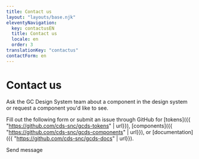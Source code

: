 ```yaml
---
title: Contact us
layout: "layouts/base.njk"
eleventyNavigation:
  key: contactusEN
  title: Contact us
  locale: en
  order: 3
translationKey: "contactus"
contactForm: en
---
```


# Contact us

Ask the GC Design System team about a component in the design system or request a component you'd like to see.

Fill out the following form or submit an issue through GitHub for [tokens]({{ "https://github.com/cds-snc/gcds-tokens" | url}}), [components]({{ "https://github.com/cds-snc/gcds-components" | url}}), or [documentation]({{ "https://github.com/cds-snc/gcds-docs" | url}}).

<form name="contactEN" method="post">
  <input type="hidden" name="form-name" value="contactEN" />
  <gcds-input type="text" input-id="name" label="Full name"></gcds-input>
  <gcds-input type="email" input-id="email" label="Email address" required></gcds-input>
  <gcds-textarea label="Message" textarea-id="message" required></gcds-textarea>
  <div hidden>
    <gcds-input type="text" input-id="bot-field" label="bot"></gcds-input>
  </div>
  <gcds-button button-role="primary" button-type="submit">
    Send message
  </gcds-button>
</form>
